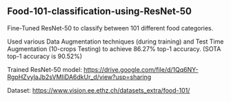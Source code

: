 ## Food-101-classification-using-ResNet-50

Fine-Tuned ResNet-50 to classify between 101 different food categories.

Used various Data Augmentation techniques (during training) and Test Time Augmentation (10-crops Testing) to achieve 86.27% top-1 accuracy. (SOTA top-1 accuracy is 90.52%)

Trained ResNet-50 model: https://drive.google.com/file/d/1Qq6NY-RgpHZvylaJb2sVMIiDA6dkUr_d/view?usp=sharing

Dataset: https://www.vision.ee.ethz.ch/datasets_extra/food-101/ 
